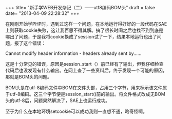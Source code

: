 +++
title= "新手学WEB开发杂记（二）——utf8编码BOM头"
draft = false
date= "2013-04-09 22:28:32"
+++

在刚刚开始学PHP时，遇到过这样一个问题，在本地运行得好好的一段代码在SAE上则获取cookie失败，这让我百思不得其解。搞了很长时间之后也找不到到底是哪出了问题，于是我将cookie换成了session试了一下，结果本地运行也出了问题，报了这个错误：

Cannot modify header information - headers already sent by......

这是十分常见的错误，原因是session_start（）前已经有了输出，但我仔细检查代码后也没发现有什么输出。在网上查了一些资料后，终于发现一个可能的原因，那就是BOM头的问题。

BOM头是在utf-8编码文件中BOM在文件头部，占用三个字节，用来标示该文件属于utf-8编码。这三个字节便是session_start()前的输出。将文件格式改成无BOM头的utf-8后，问题果然解决了，SAE上也运行成功。

至于为什么在本地环境setcookie可以成功我则一直想不通，略奇怪啊。

 